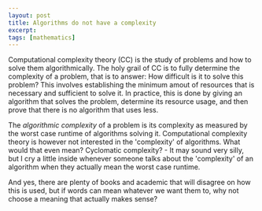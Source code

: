 ```yaml
---
layout: post
title: Algorithms do not have a complexity
excerpt: 
tags: [mathematics]
---
```


Computational complexity theory (CC) is the study of problems and how to solve them algorithmically. The holy grail of CC is to fully determine the complexity of a problem, that is to answer: How difficult is it to solve this problem? This involves establishing the minimum amout of resources that is necessary and sufficient to solve it. In practice, this is done by giving an algorithm that solves the problem, determine its resource usage, and then prove that there is no algorithm that uses less.

The _algorithmic complexity_ of a problem is its complexity as measured by the worst case runtime of algorithms solving it. Computational complexity theory is however not interested in the 'complexity' of algorithms. What would that even mean? Cyclomatic complexity? - It may sound very silly, but I cry a little inside whenever someone talks about the 'complexity' of an algorithm when they actually mean the worst case runtime.

And yes, there are plenty of books and academic that will disagree on how this is used, but if words can mean whatever we want them to, why not choose a meaning that actually makes sense?